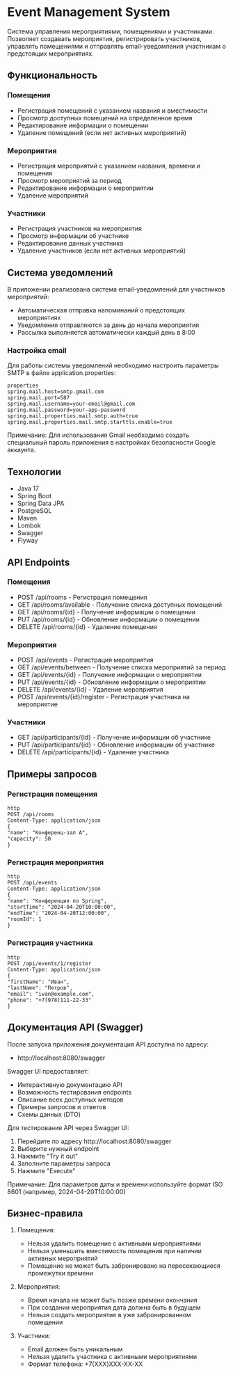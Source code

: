 # Event Management System

Система управления мероприятиями, помещениями и участниками. Позволяет создавать мероприятия, регистрировать участников, управлять помещениями и отправлять email-уведомления участникам о предстоящих мероприятиях.

## Функциональность

### Помещения
- Регистрация помещений с указанием названия и вместимости
- Просмотр доступных помещений на определенное время
- Редактирование информации о помещении
- Удаление помещений (если нет активных мероприятий)

### Мероприятия
- Регистрация мероприятий с указанием названия, времени и помещения
- Просмотр мероприятий за период
- Редактирование информации о мероприятии
- Удаление мероприятий

### Участники
- Регистрация участников на мероприятия
- Просмотр информации об участнике
- Редактирование данных участника
- Удаление участников (если нет активных мероприятий)

## Система уведомлений

В приложении реализована система email-уведомлений для участников мероприятий:
* Автоматическая отправка напоминаний о предстоящих мероприятиях
* Уведомления отправляются за день до начала мероприятия
* Рассылка выполняется автоматически каждый день в 8:00

### Настройка email

Для работы системы уведомлений необходимо настроить параметры SMTP в файле application.properties:

```
properties
spring.mail.host=smtp.gmail.com
spring.mail.port=587
spring.mail.username=your-email@gmail.com
spring.mail.password=your-app-password
spring.mail.properties.mail.smtp.auth=true
spring.mail.properties.mail.smtp.starttls.enable=true
```


Примечание: Для использования Gmail необходимо создать специальный пароль приложения в настройках безопасности Google аккаунта.

## Технологии
- Java 17
- Spring Boot
- Spring Data JPA
- PostgreSQL
- Maven
- Lombok
- Swagger
- Flyway

## API Endpoints

### Помещения
* POST /api/rooms - Регистрация помещения
* GET /api/rooms/available - Получение списка доступных помещений
* GET /api/rooms/{id} - Получение информации о помещении
* PUT /api/rooms/{id} - Обновление информации о помещении
* DELETE /api/rooms/{id} - Удаление помещения

### Мероприятия
* POST /api/events - Регистрация мероприятия
* GET /api/events/between - Получение списка мероприятий за период
* GET /api/events/{id} - Получение информации о мероприятии
* PUT /api/events/{id} - Обновление информации о мероприятии
* DELETE /api/events/{id} - Удаление мероприятия
* POST /api/events/{id}/register - Регистрация участника на мероприятие

### Участники
* GET /api/participants/{id} - Получение информации об участнике
* PUT /api/participants/{id} - Обновление информации об участнике
* DELETE /api/participants/{id} - Удаление участника

## Примеры запросов

### Регистрация помещения
```
http
POST /api/rooms
Content-Type: application/json
{
"name": "Конференц-зал А",
"capacity": 50
}
```


### Регистрация мероприятия

```
http
POST /api/events
Content-Type: application/json
{ 
"name": "Конференция по Spring", 
"startTime": "2024-04-20T10:00:00", 
"endTime": "2024-04-20T12:00:00", 
"roomId": 1 
}
```


### Регистрация участника
```
http
POST /api/events/1/register
Content-Type: application/json
{
"firstName": "Иван",
"lastName": "Петров",
"email": "ivan@example.com",
"phone": "+7(978)111-22-33"
}
```

## Документация API (Swagger)

После запуска приложения документация API доступна по адресу:
* http://localhost:8080/swagger

Swagger UI предоставляет:
- Интерактивную документацию API
- Возможность тестирования endpoints
- Описание всех доступных методов
- Примеры запросов и ответов
- Схемы данных (DTO)

Для тестирования API через Swagger UI:
1. Перейдите по адресу http://localhost:8080/swagger
2. Выберите нужный endpoint
3. Нажмите "Try it out"
4. Заполните параметры запроса
5. Нажмите "Execute"

Примечание: Для параметров даты и времени используйте формат ISO 8601 (например, 2024-04-20T10:00:00)

## Бизнес-правила

1. Помещения:
   - Нельзя удалить помещение с активными мероприятиями
   - Нельзя уменьшить вместимость помещения при наличии активных мероприятий
   - Помещение не может быть забронировано на пересекающиеся промежутки времени

2. Мероприятия:
   - Время начала не может быть позже времени окончания
   - При создании мероприятия дата должна быть в будущем
   - Нельзя создать мероприятие в уже забронированном помещении

3. Участники:
   - Email должен быть уникальным
   - Нельзя удалить участника с активными мероприятиями
   - Формат телефона: +7(XXX)XXX-XX-XX
